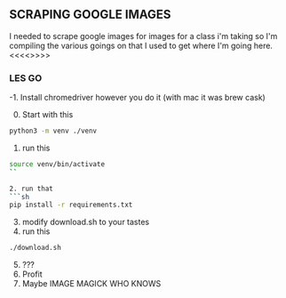 ## SCRAPING GOOGLE IMAGES

I needed to scrape google images for images for a class i'm taking so I'm compiling the various goings on that I used to get where I'm going here. <<<<<USE AT YOUR OWN RISKS>>>>>

### LES GO


-1. Install chromedriver however you do it (with mac it was brew cask)

0. Start with this

```sh
python3 -m venv ./venv
```

1. run this

```sh
source venv/bin/activate
``

2. run that
```sh
pip install -r requirements.txt
```

3. modify download.sh to your tastes
4. run this
```sh
./download.sh
```

5. ???
6. Profit
7. Maybe IMAGE MAGICK WHO KNOWS
